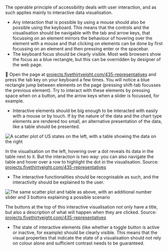 The operable principle of accessibility deals with user interaction, and as such applies mainly to interactive data visualisation.

- Any interaction that is possible by using a mouse should also be possible using the keyboard. This means that the controls and the visualisation should be navigable with the tab and arrow keys, that focussing on an element mirrors the behaviour of hovering over the element with a mouse and that clicking on elements can be done by first focussing on an element and then pressing enter or the spacebar.
- The keyboard focus should be clearly visible. Most web browsers show the focus as a blue rectangle, but this can be overridden by designer of the web page.

<aside>
🔗 Open the page at <a href="https://projects.fivethirtyeight.com/435-representatives/">projects.fivethirtyeight.com/435-representatives</a> and press the tab key on your keyboard a few times. You will notice a blue rectangle jump between elements on the page (pressing shift-tab focusses the previous element). Try to interact with these elements by pressing space when on a button, and the arrow keys when a slider is focussed, for example.
</aside>

- Interactive elements should be big enough to be interacted with easily with a mouse or by touch. If by the nature of the data and the chart type elements are rendered too small, an alternative presentation of the data, like a table should be presented.

![A scatter plot of US states on the left, with a table showing the data on the right](Accessibility%20and%20data%20visualisation%207101c5b263ca49408232c0775b9223a3/small-marks-table-fivethirtyeight.png)

In the visualisation on the left, hovering over a dot reveals its data in the table next to it. But the interaction is two way: you can also navigate the table and hover over a row to highlight the dot in the visualisation. Source: [projects.fivethirtyeight.com/435-representatives](https://projects.fivethirtyeight.com/435-representatives/)

- The interactive functionalities should be recognisable as such, and the interactivity should be explained to the user.

![The same scatter plot and table as above, with an additional number slider and 3 buttons explaining a possible scenario](Accessibility%20and%20data%20visualisation%207101c5b263ca49408232c0775b9223a3/five-thirty-eight-button-explanation.png)

The buttons at the top of this interactive visualisation not only have a title, but also a description of what will happen when they are clicked. Source: [projects.fivethirtyeight.com/435-representatives](https://projects.fivethirtyeight.com/435-representatives/)

- The state of interactive elements (like whether a toggle button is active or inactive, for example) should be clearly visible. This means that the visual properties that indicate the state of a visualisation should not rely on colour alone and sufficient contrast needs to be guaranteed.